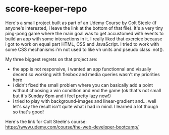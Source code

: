 # score-keeper-repo

Here's a small project built as part of an Udemy Course by Colt Steele (if anyone's interested, i leave the link at the bottom of that file). It's a very tiny ping-pong game where the main goal was to get accustomed with events to build an app with some interactions in it. I really liked that exercice because i got to work on equal part HTML, CSS and JavaScript. I tried to work with some CSS mechanisms i'm not used to like vh units and pseudo class :not(). 

My three biggest regrets on that project are:
* the app is not responsive, i wanted an app functionnal and visually decent so working with flexbox and media queries wasn't my priorities here
* i didn't fixed the small problem where you can basically add a point without choosing a win condition and end the game (ok that's not small but it's Sunday 6pm and i feel pretty lazy now!)
* i tried to play with background-images and linear-gradient and... well let's say the result isn't quite what i had in mind. I learned a lot though so that's good!

Here's the link for Colt Steele's course: https://www.udemy.com/course/the-web-developer-bootcamp/
